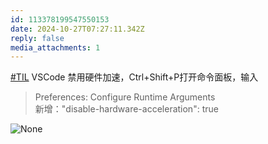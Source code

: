 ```yaml
---
id: 113378199547550153
date: 2024-10-27T07:27:11.342Z
reply: false
media_attachments: 1
---
```


[#TIL](https://e5n.cc/tags/TIL) VSCode 禁用硬件加速，Ctrl+Shift+P打开命令面板，输入  
> Preferences: Configure Runtime Arguments  
新增："disable-hardware-acceleration": true

![None](https://files.e5n.cc/media_attachments/files/113/378/199/013/214/676/original/cde89340eea9769c.png)
